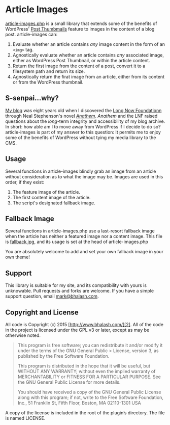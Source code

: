 # Article Images
[article-images.php](article-images.php) is a small library that extends some of the benefits of WordPress' [Post Thumbmails][1] feature to images in the content of a blog post. article-images can:

1. Evaluate whether an article contains *any* image content in the form of an `<img>` tag.
2. Agnostically evaluate whether an article contains *any* associated image, either as WordPress Post Thumbnail, or within the article content.
3. Return the first image from the content of a post, convert it to a filesystem path and return its size.
4. Agnostically return the firat image from an article, either from its content or from the WordPress thumbnail.

## S-senpai...why?
[My blog][2] was eight years old when I discovered the [Long Now Foundationn][3] through Neal Stephenson's novel [*Anathem*][4]. *Anathem* and the LNF raised questions about the *long*-term integrity and accessibility of my blog archive. In short: how able am I to move away from WordPress if I decide to do so? article-images is part of my answer to this question: It permits me to enjoy some of the benefits of WordPress without tying my media library to the CMS.

## Usage
Several functions in article-images blindly grab an image from an article without consideration as to what the image may be. Images are used in this order, if they exist:

1. The feature image of the article.
2. The first content image of the article.
3. The script's designated fallback image.

## Fallback Image
Several functions in article-images.php use a last-resort fallback image when the article has neither a featured image nor a content image. This file is [fallback.jpg](fallback.jpg), and its usage is set at the head of article-images.php

You are absolutely welcome to add and set your own fallback image in your own theme!

## Support
This library is suitable for my site, and its compatibility with yours is unknowable. Pull requests and forks are welcome. If you have a simple support question, email <mark@bhalash.com>.

## Copyright and License
All code is Copyright (c) 2015 [http://www.bhalash.com/][2]. All of the code in the project is licensed under the GPL v3 or later, except as may be otherwise noted.

> This program is free software; you can redistribute it and/or modify it under the terms of the GNU General Public > License, version 3, as published by the Free Software Foundation.
>
> This program is distributed in the hope that it will be useful, but WITHOUT ANY WARRANTY; without even the implied warranty of MERCHANTABILITY or FITNESS FOR A PARTICULAR PURPOSE. See the GNU General Public License for more details.
>
> You should have received a copy of the GNU General Public License along with this program; if not, write to the Free Software Foundation, Inc., 51 Franklin St, Fifth Floor, Boston, MA 02110-1301 USA

A copy of the license is included in the root of the plugin’s directory. The file is named LICENSE.

[1]: https://codex.wordpress.org/Post_Thumbnails
[2]: https://www.bhalash.com
[3]: http://longnow.org/
[4]: https://en.wikipedia.org/wiki/Anathem

